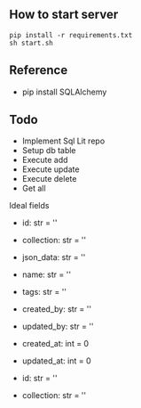 ## How to start server

```
pip install -r requirements.txt
sh start.sh
```
## Reference
- pip install SQLAlchemy

## Todo
- Implement Sql Lit repo
- Setup db table
- Execute add
- Execute update
- Execute delete
- Get all




Ideal fields
- id: str = ''
- collection: str = ''
- json_data: str = ''
- name: str = ''

- tags: str = ''
- created_by: str = ''
- updated_by: str = ''
- created_at: int = 0
- updated_at: int = 0




- id: str = ''
- collection: str = ''
